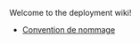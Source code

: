 Welcome to the deployment wiki!

- [Convention de nommage](https://github.com/Ynov-Monitoring/deployment/wiki/Convention-de-nomage)